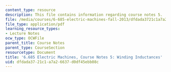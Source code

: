 ```yaml
---
content_type: resource
description: This file contains information regarding course notes 5.
file: /media/courses/6-685-electric-machines-fall-2013/dfdada3721c1a7a26637d0df45ebb08c_MIT6_685F13_chapter5.pdf
file_type: application/pdf
learning_resource_types:
- Lecture Notes
ocw_type: OCWFile
parent_title: Course Notes
parent_type: CourseSection
resourcetype: Document
title: '6.685 Electric Machines, Course Notes 5: Winding Inductances'
uid: dfdada37-21c1-a7a2-6637-d0df45ebb08c
---
```

